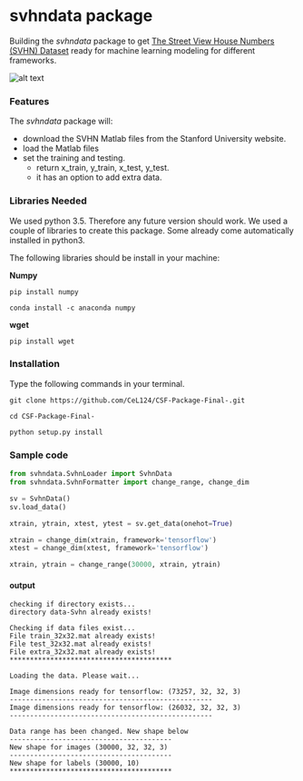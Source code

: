 # svhndata package
Building the *svhndata* package to get [The Street View House Numbers (SVHN) Dataset](http://ufldl.stanford.edu/housenumbers/) ready for machine learning modeling for different frameworks.

![alt text][svhn-image]

[svhn-image]:http://ufldl.stanford.edu/housenumbers/32x32eg.png "image from Stanford webpage"

### Features
The *svhndata* package will:

- download the SVHN Matlab files from the Stanford University website.
- load the Matlab files
- set the training and testing.
  - return x_train, y_train, x_test, y_test.
  - it has an option to add extra data.


### Libraries Needed
We used python 3.5. Therefore any future version should work.
We used a couple of libraries to create this package. 
Some already come automatically installed in python3. 

The following libraries should be install in your machine:

__Numpy__
```
pip install numpy
```
```
conda install -c anaconda numpy
```
__wget__
```
pip install wget
```

### Installation
Type the following commands in your terminal.
```
git clone https://github.com/CeL124/CSF-Package-Final-.git

cd CSF-Package-Final-

python setup.py install
```


### Sample code
```python
from svhndata.SvhnLoader import SvhnData
from svhndata.SvhnFormatter import change_range, change_dim

sv = SvhnData()
sv.load_data()

xtrain, ytrain, xtest, ytest = sv.get_data(onehot=True)

xtrain = change_dim(xtrain, framework='tensorflow')
xtest = change_dim(xtest, framework='tensorflow')

xtrain, ytrain = change_range(30000, xtrain, ytrain)
```
#### output
```
checking if directory exists...
directory data-Svhn already exists!

Checking if data files exist...
File train_32x32.mat already exists!
File test_32x32.mat already exists!
File extra_32x32.mat already exists!
****************************************

Loading the data. Please wait...

Image dimensions ready for tensorflow: (73257, 32, 32, 3)
--------------------------------------------------
Image dimensions ready for tensorflow: (26032, 32, 32, 3)
--------------------------------------------------

Data range has been changed. New shape below
----------------------------------------
New shape for images (30000, 32, 32, 3)
----------------------------------------
New shape for labels (30000, 10)
****************************************
```
